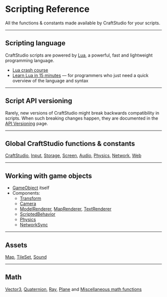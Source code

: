 # Scripting Reference

All the functions & constants made available by CraftStudio for your scripts.

----
## Scripting language

CraftStudio scripts are powered by [Lua](http://www.lua.org/about.html), a powerful, fast and lightweight programming language.

  * [Lua crash course](http://luatut.com/crash_course.html)
  * [Learn Lua in 15 minutes](http://learnxinyminutes.com/docs/lua/) &mdash; for programmers who just need a quick overview of the language and syntax

----
## Script API versioning

Rarely, new versions of CraftStudio might break backwards compatibility in scripts. When such breaking changes happen, they are documented in the [API Versioning](Scripting/API_Versioning.md) page.

----
## Global CraftStudio functions & constants

[CraftStudio](Scripting/CraftStudio.md), [Input](Scripting/CraftStudio.Input.md), [Storage](Scripting/CraftStudio.Storage.md), [Screen](Scripting/CraftStudio.Screen.md), [Audio](Scripting/CraftStudio.Audio.md), [Physics](Scripting/CraftStudio.Physics.md), [Network](Scripting/CraftStudio.Network.md), [Web](Scripting/CraftStudio.Web.md)

----
## Working with game objects

  * [GameObject](Scripting/GameObject.md) itself
  * Components:
    * [Transform](Scripting/Transform.md)
    * [Camera](Scripting/Camera.md)
    * [ModelRenderer](Scripting/ModelRenderer.md), [MapRenderer](Scripting/MapRenderer.md), [TextRenderer](Scripting/TextRenderer.md)
    * [ScriptedBehavior](Scripting/ScriptedBehavior.md)
    * [Physics](Scripting/Physics.md)
    * [NetworkSync](Scripting/NetworkSync.md)

----
## Assets

[Map](Scripting/Map.md), [TileSet](Scripting/TileSet.md), [Sound](Scripting/Sound.md)

----
## Math

[Vector3](Scripting/Math/Vector3.md), [Quaternion](Scripting/Math/Quaternion.md), [Ray](Scripting/Math/Ray.md), [Plane](Scripting/Math/Plane.md) and [Miscellaneous math functions](Scripting/Math/Misc.md)